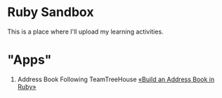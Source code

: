 # Ruby Sandbox
This is a place where I'll upload my learning activities.

# "Apps"
1. Address Book
Following TeamTreeHouse [«Build an Address Book in Ruby»](https://teamtreehouse.com/library/build-an-address-book-in-ruby)